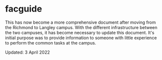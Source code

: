 # facguide
This has now become a more comprehensive document after moving from the Richmond to Langley campus. 
With the different infrastructure between the two campuses, it has become necessary to update this document. It's initial purpose was to provide information to someone with little experience to perform the common tasks at the campus.


Updated: 3 April 2022
